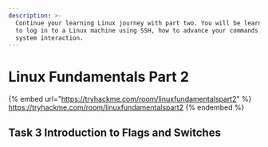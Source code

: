 ```yaml
---
description: >-
  Continue your learning Linux journey with part two. You will be learning how
  to log in to a Linux machine using SSH, how to advance your commands, file
  system interaction.
---
```


# Linux Fundamentals Part 2

{% embed url="https://tryhackme.com/room/linuxfundamentalspart2" %}
https://tryhackme.com/room/linuxfundamentalspart2
{% endembed %}

## Task 3 Introduction to Flags and Switches

